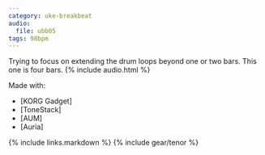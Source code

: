 ```yaml
---
category: uke-breakbeat
audio:
  file: ubb05
tags: 98bpm
---
```

Trying to focus on extending the drum loops beyond one or two bars. This one is four bars.
{% include audio.html %}

Made with:

* [KORG Gadget]
* [ToneStack]
* [AUM]
* [Auria]

{% include links.markdown %}
{% include gear/tenor %}